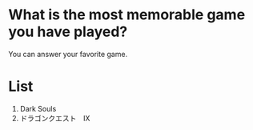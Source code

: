 # What is the most memorable game you have played?
You can answer your favorite game.

# List

1. Dark Souls
2. ドラゴンクエスト　IX

